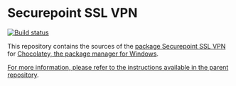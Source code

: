# Securepoint SSL VPN
[![Build status](https://ci.appveyor.com/api/projects/status/3w4ne6fxlst7o8qp?svg=true)](https://ci.appveyor.com/project/wget/chocolatey-package-securepointsslvpn)

This repository contains the sources of the [package Securepoint SSL VPN](https://chocolatey.org/packages/securepointsslvpn) for [Chocolatey, the package manager for Windows](https://chocolatey.org/).

[For more information, please refer to the instructions available in the parent repository](https://github.com/wget/chocolatey-packages).
